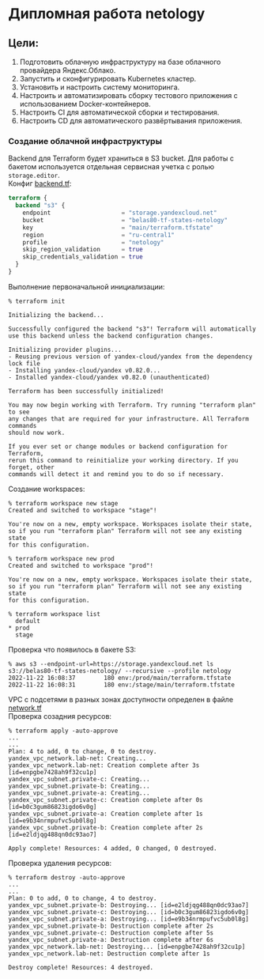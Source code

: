 # Дипломная работа netology

## Цели:

1. Подготовить облачную инфраструктуру на базе облачного провайдера Яндекс.Облако.
2. Запустить и сконфигурировать Kubernetes кластер.
3. Установить и настроить систему мониторинга.
4. Настроить и автоматизировать сборку тестового приложения с использованием Docker-контейнеров.
5. Настроить CI для автоматической сборки и тестирования.
6. Настроить CD для автоматического развёртывания приложения.

### Создание облачной инфраструктуры  

Backend для Terraform будет храниться в S3 bucket. Для работы с бакетом используется отдельная сервисная учетка с ролью 
`storage.editor`.  
Конфиг [backend.tf](src/terraform/backend.tf):  
```terraform
terraform {
  backend "s3" {
    endpoint                    = "storage.yandexcloud.net"
    bucket                      = "belas80-tf-states-netology"
    key                         = "main/terraform.tfstate"
    region                      = "ru-central1"
    profile                     = "netology"
    skip_region_validation      = true
    skip_credentials_validation = true
  }
}
```

Выполнение первоначальной инициализации:  
```shell
% terraform init             

Initializing the backend...

Successfully configured the backend "s3"! Terraform will automatically
use this backend unless the backend configuration changes.

Initializing provider plugins...
- Reusing previous version of yandex-cloud/yandex from the dependency lock file
- Installing yandex-cloud/yandex v0.82.0...
- Installed yandex-cloud/yandex v0.82.0 (unauthenticated)

Terraform has been successfully initialized!

You may now begin working with Terraform. Try running "terraform plan" to see
any changes that are required for your infrastructure. All Terraform commands
should now work.

If you ever set or change modules or backend configuration for Terraform,
rerun this command to reinitialize your working directory. If you forget, other
commands will detect it and remind you to do so if necessary.
```

Создание workspaces:  
```shell
% terraform workspace new stage
Created and switched to workspace "stage"!

You're now on a new, empty workspace. Workspaces isolate their state,
so if you run "terraform plan" Terraform will not see any existing state
for this configuration.

% terraform workspace new prod 
Created and switched to workspace "prod"!

You're now on a new, empty workspace. Workspaces isolate their state,
so if you run "terraform plan" Terraform will not see any existing state
for this configuration.

% terraform workspace list
  default
* prod
  stage
```

Проверка что появилось в бакете S3:  
```shell
% aws s3 --endpoint-url=https://storage.yandexcloud.net ls s3://belas80-tf-states-netology/ --recursive --profile netology 
2022-11-22 16:08:37        180 env:/prod/main/terraform.tfstate
2022-11-22 16:08:31        180 env:/stage/main/terraform.tfstate
```

VPC с подсетями в разных зонах доступности определен в файле [network.tf](src/terraform/network.tf)  
Проверка созадния ресурсов:  
```shell
% terraform apply -auto-approve
...
...
Plan: 4 to add, 0 to change, 0 to destroy.
yandex_vpc_network.lab-net: Creating...
yandex_vpc_network.lab-net: Creation complete after 3s [id=enpgbe7428ah9f32cu1p]
yandex_vpc_subnet.private-c: Creating...
yandex_vpc_subnet.private-b: Creating...
yandex_vpc_subnet.private-a: Creating...
yandex_vpc_subnet.private-c: Creation complete after 0s [id=b0c3gum86823igdo6v0g]
yandex_vpc_subnet.private-a: Creation complete after 1s [id=e9b34nrmpufvc5ub0l8g]
yandex_vpc_subnet.private-b: Creation complete after 2s [id=e2ldjqg488qn0dc93ao7]

Apply complete! Resources: 4 added, 0 changed, 0 destroyed.
```
Проверка удаления ресурсов:  
```shell
% terraform destroy -auto-approve
...
...
Plan: 0 to add, 0 to change, 4 to destroy.
yandex_vpc_subnet.private-b: Destroying... [id=e2ldjqg488qn0dc93ao7]
yandex_vpc_subnet.private-c: Destroying... [id=b0c3gum86823igdo6v0g]
yandex_vpc_subnet.private-a: Destroying... [id=e9b34nrmpufvc5ub0l8g]
yandex_vpc_subnet.private-b: Destruction complete after 2s
yandex_vpc_subnet.private-c: Destruction complete after 5s
yandex_vpc_subnet.private-a: Destruction complete after 6s
yandex_vpc_network.lab-net: Destroying... [id=enpgbe7428ah9f32cu1p]
yandex_vpc_network.lab-net: Destruction complete after 1s

Destroy complete! Resources: 4 destroyed.
```

